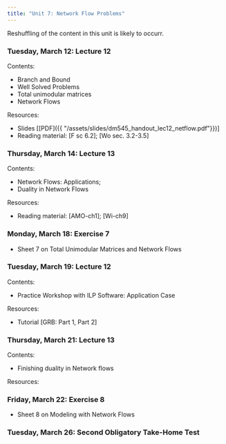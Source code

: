 ```yaml
---
title: "Unit 7: Network Flow Problems" 
---
```


Reshuffling of the content in this unit is likely to occurr.

### Tuesday, March 12: Lecture 12

Contents:

- Branch and Bound
- Well Solved Problems
- Total unimodular matrices
- Network Flows 

Resources:
- Slides [[PDF]({{ "/assets/slides/dm545_handout_lec12_netflow.pdf"}})]
- Reading material: [F sc 6.2]; [Wo sec. 3.2-3.5]


### Thursday, March 14: Lecture 13

Contents:
- Network Flows: Applications;
- Duality in Network Flows 

Resources:
- Reading material: [AMO-ch1]; [Wi-ch9]     

### Monday, March 18: Exercise 7

- Sheet 7 on Total Unimodular Matrices and Network Flows



### Tuesday, March 19: Lecture 12

Contents:
- Practice Workshop with ILP Software: Application Case   

Resources:
- Tutorial [GRB: Part 1, Part 2] 


### Thursday, March 21: Lecture 13

Contents:
- Finishing duality in Network flows

Resources:



### Friday, March 22: Exercise 8

- Sheet 8 on Modeling with Network Flows 




### Tuesday, March 26: Second Obligatory Take-Home Test